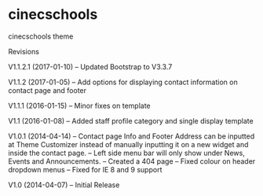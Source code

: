 # cinecschools
cinecschools theme

Revisions

V1.1.2.1 (2017-01-10)
–	Updated Bootstrap to V3.3.7

V1.1.2 (2017-01-05)
–	Add options for displaying contact information on contact page and footer

V1.1.1 (2016-01-15)
–	Minor fixes on template

V1.1 (2016-01-08)
–	Added staff profile category and single display template

V1.0.1 (2014-04-14)
–	Contact page Info and Footer Address can be inputted at Theme Customizer instead of manually inputting it on a new widget and inside the contact page.
–	Left side menu bar will only show under News, Events and Announcements.
–	Created a 404 page
–	Fixed colour on header dropdown menus
–	Fixed for IE 8 and 9 support

V1.0 (2014-04-07)
–	Initial Release 
